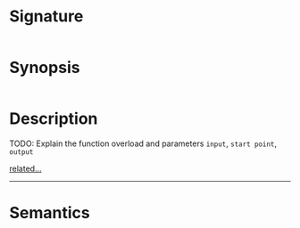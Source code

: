 # Signature
```vikid-signature
```

# Synopsis
```vikid-synopsis
```

# Description
TODO: Explain the function overload and parameters `input`, `start point`, `output`

[related...](https://www.w3schools.com/tags/canvas_moveto.asp)

----
# Semantics